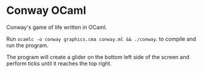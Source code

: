 # Conway OCaml
Conway's game of life written in OCaml.


Run `ocamlc -o conway graphics.cma conway.ml && ./conway`. to compile and run the program.


The program will create a glider on the bottom left side of the screen and perform ticks until it reaches the top right.
